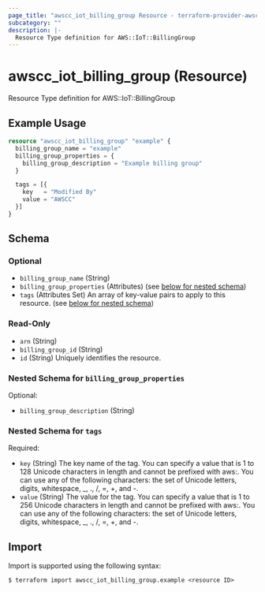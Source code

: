 ```yaml
---
page_title: "awscc_iot_billing_group Resource - terraform-provider-awscc"
subcategory: ""
description: |-
  Resource Type definition for AWS::IoT::BillingGroup
---
```


# awscc_iot_billing_group (Resource)

Resource Type definition for AWS::IoT::BillingGroup

## Example Usage

```terraform
resource "awscc_iot_billing_group" "example" {
  billing_group_name = "example"
  billing_group_properties = {
    billing_group_description = "Example billing group"
  }

  tags = [{
    key   = "Modified By"
    value = "AWSCC"
  }]
}
```

<!-- schema generated by tfplugindocs -->
## Schema

### Optional

- `billing_group_name` (String)
- `billing_group_properties` (Attributes) (see [below for nested schema](#nestedatt--billing_group_properties))
- `tags` (Attributes Set) An array of key-value pairs to apply to this resource. (see [below for nested schema](#nestedatt--tags))

### Read-Only

- `arn` (String)
- `billing_group_id` (String)
- `id` (String) Uniquely identifies the resource.

<a id="nestedatt--billing_group_properties"></a>
### Nested Schema for `billing_group_properties`

Optional:

- `billing_group_description` (String)


<a id="nestedatt--tags"></a>
### Nested Schema for `tags`

Required:

- `key` (String) The key name of the tag. You can specify a value that is 1 to 128 Unicode characters in length and cannot be prefixed with aws:. You can use any of the following characters: the set of Unicode letters, digits, whitespace, _, ., /, =, +, and -.
- `value` (String) The value for the tag. You can specify a value that is 1 to 256 Unicode characters in length and cannot be prefixed with aws:. You can use any of the following characters: the set of Unicode letters, digits, whitespace, _, ., /, =, +, and -.

## Import

Import is supported using the following syntax:

```shell
$ terraform import awscc_iot_billing_group.example <resource ID>
```